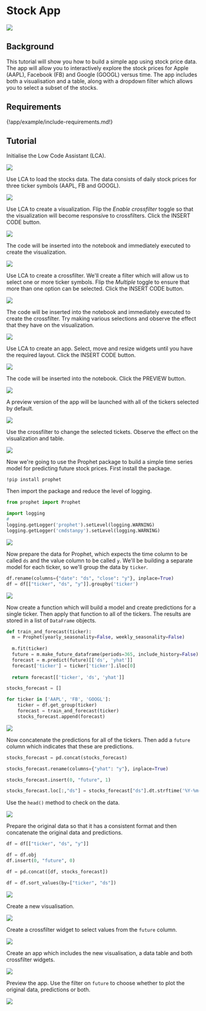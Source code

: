 # Stock App

<img class="screenshot" src="../../../screenshots/stocks.gif">

## Background

This tutorial will show you how to build a simple app using stock price data. The app will allow you to interactively explore the stock prices for Apple (AAPL), Facebook (FB) and Google (GOOGL) versus time. The app includes both a visualisation and a table, along with a dropdown filter which allows you to select a subset of the stocks.

## Requirements

{!app/example/include-requirements.md!}

## Tutorial


Initialise the Low Code Assistant (LCA).

<img class="screenshot" src="../../../screenshots/app-example-stock-initialise.png">

Use LCA to load the stocks data. The data consists of daily stock prices for three ticker symbols (AAPL, FB and GOOGL).

<img class="screenshot" src="../../../screenshots/app-example-stock-load-data.png">

Use LCA to create a visualization. Flip the _Enable crossfilter_ toggle so that the visualization will become responsive to crossfilters. Click the <span class="blue-button">INSERT CODE</span> button.

<img class="screenshot" src="../../../screenshots/app-example-stock-create-visualization.png">

The code will be inserted into the notebook and immediately executed to create the visualization.

<img class="screenshot" src="../../../screenshots/app-example-stock-visualization-inserted.png">

Use LCA to create a crossfilter. We'll create a filter which will allow us to select one or more ticker symbols. Flip the _Multiple_ toggle to ensure that more than one option can be selected. Click the <span class="blue-button">INSERT CODE</span> button.

<img class="screenshot" src="../../../screenshots/app-example-stock-create-crossfilter.png">

The code will be inserted into the notebook and immediately executed to create the crossfilter. Try making various selections and observe the effect that they have on the visualization.

<img class="screenshot" src="../../../screenshots/app-example-stock-crossfilter-inserted.png">

Use LCA to create an app. Select, move and resize widgets until you have the required layout. Click the <span class="blue-button">INSERT CODE</span> button.

<img class="screenshot" src="../../../screenshots/app-example-stock-create-app.png">

The code will be inserted into the notebook. Click the <span class="blue-button">PREVIEW</span> button.

<img class="screenshot" src="../../../screenshots/app-example-stock-app-inserted.png">

A preview version of the app will be launched with all of the tickers selected by default.

<img class="screenshot" src="../../../screenshots/app-example-stock-preview-default.png">

Use the crossfilter to change the selected tickets. Observe the effect on the visualization and table.

<img class="screenshot" src="../../../screenshots/app-example-stock-preview-selected.png">

Now we're going to use the Prophet package to build a simple time series model for predicting future stock prices. First install the package.

```
!pip install prophet
```

Then import the package and reduce the level of logging.

```python
from prophet import Prophet

import logging
#
logging.getLogger('prophet').setLevel(logging.WARNING)
logging.getLogger('cmdstanpy').setLevel(logging.WARNING)
```

<img class="screenshot" src="../../../screenshots/app-example-stock-install-prophet.png">

Now prepare the data for Prophet, which expects the time column to be called `ds` and the value column to be called `y`. We'll be building a separate model for each ticker, so we'll group the data by `ticker`.

```python
df.rename(columns={"date": "ds", "close": "y"}, inplace=True)
df = df[["ticker", "ds", "y"]].groupby('ticker')
```

<img class="screenshot" src="../../../screenshots/app-example-stock-prophet-prepare-data.png">

Now create a function which will build a model and create predictions for a single ticker. Then apply that function to all of the tickers. The results are stored in a list of `DataFrame` objects.

```python
def train_and_forecast(ticker):
  m = Prophet(yearly_seasonality=False, weekly_seasonality=False)
  
  m.fit(ticker)
  future = m.make_future_dataframe(periods=365, include_history=False)
  forecast = m.predict(future)[['ds', 'yhat']]
  forecast['ticker'] = ticker['ticker'].iloc[0]
  
  return forecast[['ticker', 'ds', 'yhat']]

stocks_forecast = []

for ticker in ['AAPL', 'FB', 'GOOGL']:
    ticker = df.get_group(ticker)
    forecast = train_and_forecast(ticker)
    stocks_forecast.append(forecast)
```

<img class="screenshot" src="../../../screenshots/app-example-stock-prophet-create-models.png">

Now concatenate the predictions for all of the tickers. Then add a `future` column which indicates that these are predictions.

```python
stocks_forecast = pd.concat(stocks_forecast)

stocks_forecast.rename(columns={"yhat": "y"}, inplace=True)

stocks_forecast.insert(0, "future", 1)

stocks_forecast.loc[:,"ds"] = stocks_forecast["ds"].dt.strftime('%Y-%m-%d')
```

Use the `head()` method to check on the data.

<img class="screenshot" src="../../../screenshots/app-example-stock-prophet-prepare-predictions.png">

Prepare the original data so that it has a consistent format and then concatenate the original data and predictions.

```python
df = df[["ticker", "ds", "y"]]

df = df.obj
df.insert(0, "future", 0)

df = pd.concat([df, stocks_forecast])

df = df.sort_values(by=["ticker", "ds"])
```

<img class="screenshot" src="../../../screenshots/app-example-stock-prophet-update-data.png">

Create a new visualisation.

<img class="screenshot" src="../../../screenshots/app-example-stock-prophet-visualisation.png">

Create a crossfilter widget to select values from the `future` column.

<img class="screenshot" src="../../../screenshots/app-example-stock-prophet-filter.png">

Create an app which includes the new visualisation, a data table and both crossfilter widgets.

<img class="screenshot" src="../../../screenshots/app-example-stock-prophet-app.png">

Preview the app. Use the filter on `future` to choose whether to plot the original data, predictions or both.

<img class="screenshot" src="../../../screenshots/app-example-stock-prophet-app-preview.png">